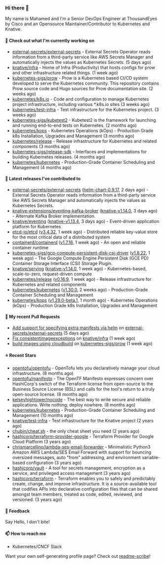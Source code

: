 ### Hi there 👋

My name is Mahamed and I'm a Senior DevOps Engineer at ThousandEyes by Cisco and an Opensource Maintainer/Contributor to Kubernetes and Knative.

#### 👷 Check out what I'm currently working on

- [external-secrets/external-secrets](https://github.com/external-secrets/external-secrets) - External Secrets Operator reads information from a third-party service like AWS Secrets Manager and automatically injects the values as Kubernetes Secrets. (5 days ago)
- [knative/infra](https://github.com/knative/infra) - Home of Infra (Productivity) that hosts configs for prow and other infrastructure related things. (1 week ago)
- [kubernetes-sigs/prow](https://github.com/kubernetes-sigs/prow) - Prow is a Kubernetes based CI/CD system developed to serve the Kubernetes community. This repository contains Prow source code and Hugo sources for Prow documentation site.  (2 weeks ago)
- [kubernetes/k8s.io](https://github.com/kubernetes/k8s.io) - Code and configuration to manage Kubernetes project infrastructure, including various *.k8s.io sites (3 weeks ago)
- [kubernetes/test-infra](https://github.com/kubernetes/test-infra) - Test infrastructure for the Kubernetes project. (3 weeks ago)
- [kubernetes-sigs/kubetest2](https://github.com/kubernetes-sigs/kubetest2) - Kubetest2 is the framework for launching and running end-to-end tests on Kubernetes. (2 months ago)
- [kubernetes/kops](https://github.com/kubernetes/kops) - Kubernetes Operations (kOps) - Production Grade k8s Installation, Upgrades and Management (3 months ago)
- [kubernetes/release](https://github.com/kubernetes/release) - Release infrastructure for Kubernetes and related components (3 months ago)
- [kubernetes-sigs/release-sdk](https://github.com/kubernetes-sigs/release-sdk) - Interfaces and implementations for building Kubernetes releases. (4 months ago)
- [kubernetes/kubernetes](https://github.com/kubernetes/kubernetes) - Production-Grade Container Scheduling and Management (4 months ago)

#### 🔭 Latest releases I've contributed to

- [external-secrets/external-secrets](https://github.com/external-secrets/external-secrets) ([helm-chart-0.9.17](https://github.com/external-secrets/external-secrets/releases/tag/helm-chart-0.9.17), 2 days ago) - External Secrets Operator reads information from a third-party service like AWS Secrets Manager and automatically injects the values as Kubernetes Secrets.
- [knative-extensions/eventing-kafka-broker](https://github.com/knative-extensions/eventing-kafka-broker) ([knative-v1.14.0](https://github.com/knative-extensions/eventing-kafka-broker/releases/tag/knative-v1.14.0), 3 days ago) - Alternate Kafka Broker implementation.
- [knative/eventing](https://github.com/knative/eventing) ([knative-v1.13.4](https://github.com/knative/eventing/releases/tag/knative-v1.13.4), 3 days ago) - Event-driven application platform for Kubernetes
- [etcd-io/etcd](https://github.com/etcd-io/etcd) ([v3.4.32](https://github.com/etcd-io/etcd/releases/tag/v3.4.32), 1 week ago) - Distributed reliable key-value store for the most critical data of a distributed system
- [containerd/containerd](https://github.com/containerd/containerd) ([v1.7.16](https://github.com/containerd/containerd/releases/tag/v1.7.16), 1 week ago) - An open and reliable container runtime
- [kubernetes-sigs/gcp-compute-persistent-disk-csi-driver](https://github.com/kubernetes-sigs/gcp-compute-persistent-disk-csi-driver) ([v1.8.22](https://github.com/kubernetes-sigs/gcp-compute-persistent-disk-csi-driver/releases/tag/v1.8.22), 1 week ago) - The Google Compute Engine Persistent Disk (GCE PD) Container Storage Interface (CSI) Storage Plugin.
- [knative/serving](https://github.com/knative/serving) ([knative-v1.14.0](https://github.com/knative/serving/releases/tag/knative-v1.14.0), 1 week ago) - Kubernetes-based, scale-to-zero, request-driven compute
- [kubernetes/release](https://github.com/kubernetes/release) ([v0.16.9](https://github.com/kubernetes/release/releases/tag/v0.16.9), 1 week ago) - Release infrastructure for Kubernetes and related components
- [kubernetes/kubernetes](https://github.com/kubernetes/kubernetes) ([v1.30.0](https://github.com/kubernetes/kubernetes/releases/tag/v1.30.0), 2 weeks ago) - Production-Grade Container Scheduling and Management
- [kubernetes/kops](https://github.com/kubernetes/kops) ([v1.29.0-beta.1](https://github.com/kubernetes/kops/releases/tag/v1.29.0-beta.1), 1 month ago) - Kubernetes Operations (kOps) - Production Grade k8s Installation, Upgrades and Management

#### 🔨 My recent Pull Requests

- [Add support for specifying extra manifests via helm](https://github.com/external-secrets/external-secrets/pull/3421) on [external-secrets/external-secrets](https://github.com/external-secrets/external-secrets) (5 days ago)
- [Fix consistentimageexceptions](https://github.com/knative/infra/pull/412) on [knative/infra](https://github.com/knative/infra) (1 week ago)
- [build images using cloudbuild](https://github.com/kubernetes-sigs/prow/pull/123) on [kubernetes-sigs/prow](https://github.com/kubernetes-sigs/prow) (1 week ago)

#### ⭐ Recent Stars

- [opentofu/opentofu](https://github.com/opentofu/opentofu) - OpenTofu lets you declaratively manage your cloud infrastructure. (8 months ago)
- [opentofu/manifesto](https://github.com/opentofu/manifesto) - The OpenTF Manifesto expresses concern over HashiCorp&#39;s switch of the Terraform license from open-source to the Business Source License (BSL) and calls for the tool&#39;s return to a truly open-source license. (8 months ago)
- [kelseyhightower/nocode](https://github.com/kelseyhightower/nocode) - The best way to write secure and reliable applications. Write nothing; deploy nowhere. (8 months ago)
- [kubernetes/kubernetes](https://github.com/kubernetes/kubernetes) - Production-Grade Container Scheduling and Management (10 months ago)
- [knative/test-infra](https://github.com/knative/test-infra) - Test infrastructure for the Knative project (2 years ago)
- [chubin/cheat.sh](https://github.com/chubin/cheat.sh) - the only cheat sheet you need (2 years ago)
- [hashicorp/terraform-provider-google](https://github.com/hashicorp/terraform-provider-google) - Terraform Provider for Google Cloud Platform (3 years ago)
- [chrismarcellino/lambda-ses-email-forwarder](https://github.com/chrismarcellino/lambda-ses-email-forwarder) - Minimalistic Python3 Amazon AWS Lambda/SES Email Forward with support for bouncing oversized messages, auto &#34;from&#34; addressing, and environment variable-based configuration (3 years ago)
- [hashicorp/vault](https://github.com/hashicorp/vault) - A tool for secrets management, encryption as a service, and privileged access management (3 years ago)
- [hashicorp/terraform](https://github.com/hashicorp/terraform) - Terraform enables you to safely and predictably create, change, and improve infrastructure. It is a source-available tool that codifies APIs into declarative configuration files that can be shared amongst team members, treated as code, edited, reviewed, and versioned. (3 years ago)

#### 💬 Feedback

Say Hello, I don't bite!

#### 📫 How to reach me

- Kubernetes/CNCF Slack

Want your own self-generating profile page? Check out [readme-scribe](https://github.com/muesli/readme-scribe)!


